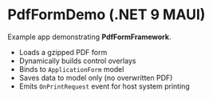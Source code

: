 # PdfFormDemo (.NET 9 MAUI)

Example app demonstrating **PdfFormFramework**.

- Loads a gzipped PDF form
- Dynamically builds control overlays
- Binds to `ApplicationForm` model
- Saves data to model only (no overwritten PDF)
- Emits `OnPrintRequest` event for host system printing
